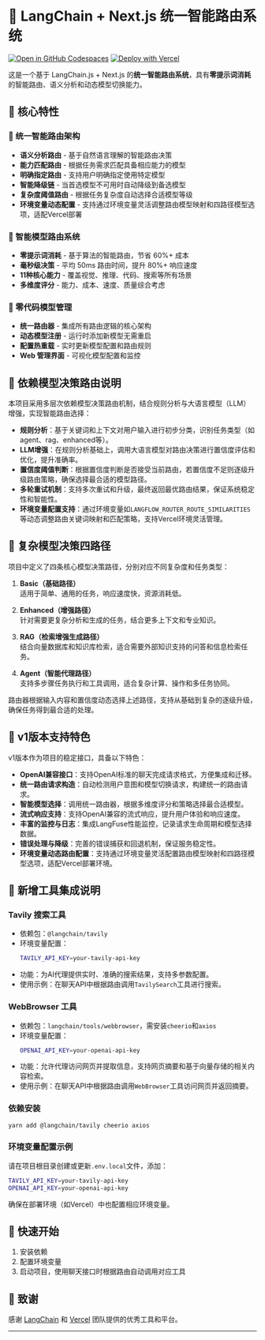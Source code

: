 # 🤖 LangChain + Next.js 统一智能路由系统

[![Open in GitHub Codespaces](https://github.com/codespaces/badge.svg)](https://codespaces.new/langchain-ai/langchain-nextjs-template)
[![Deploy with Vercel](https://vercel.com/button)](https://vercel.com/new/clone?repository-url=https%3A%2F%2Fgithub.com%2Flangchain-ai%2Flangchain-nextjs-template)

这是一个基于 LangChain.js + Next.js 的**统一智能路由系统**，具有**零提示词消耗**的智能路由、语义分析和动态模型切换能力。

## 🌟 核心特性

### 🎯 统一智能路由架构
- **语义分析路由** - 基于自然语言理解的智能路由决策
- **能力匹配路由** - 根据任务需求匹配具备相应能力的模型
- **明确指定路由** - 支持用户明确指定使用特定模型
- **智能降级链** - 当首选模型不可用时自动降级到备选模型
- **复杂度阈值路由** - 根据任务复杂度自动选择合适模型等级
- **环境变量动态配置** - 支持通过环境变量灵活调整路由模型映射和四路径模型选项，适配Vercel部署

### 🚀 智能模型路由系统
- **零提示词消耗** - 基于算法的智能路由，节省 60%+ 成本
- **毫秒级决策** - 平均 50ms 路由时间，提升 80%+ 响应速度
- **11种核心能力** - 覆盖视觉、推理、代码、搜索等所有场景
- **多维度评分** - 能力、成本、速度、质量综合考虑

### 🔧 零代码模型管理
- **统一路由器** - 集成所有路由逻辑的核心架构
- **动态模型注册** - 运行时添加新模型无需重启
- **配置热重载** - 实时更新模型配置和路由规则
- **Web 管理界面** - 可视化模型配置和监控

## 🧩 依赖模型决策路由说明

本项目采用多层次依赖模型决策路由机制，结合规则分析与大语言模型（LLM）增强，实现智能路由选择：

- **规则分析**：基于关键词和上下文对用户输入进行初步分类，识别任务类型（如agent、rag、enhanced等）。
- **LLM增强**：在规则分析基础上，调用大语言模型对路由决策进行置信度评估和优化，提升准确率。
- **置信度阈值判断**：根据置信度判断是否接受当前路由，若置信度不足则逐级升级路由策略，确保选择最合适的模型路径。
- **多轮重试机制**：支持多次重试和升级，最终返回最优路由结果，保证系统稳定性和智能性。
- **环境变量配置支持**：通过环境变量如`LANGFLOW_ROUTER_ROUTE_SIMILARITIES`等动态调整路由关键词映射和匹配策略，支持Vercel环境灵活管理。

## 🔄 复杂模型决策四路径

项目中定义了四条核心模型决策路径，分别对应不同复杂度和任务类型：

1. **Basic（基础路径）**  
   适用于简单、通用的任务，响应速度快，资源消耗低。

2. **Enhanced（增强路径）**  
   针对需要更复杂分析和生成的任务，结合更多上下文和专业知识。

3. **RAG（检索增强生成路径）**  
   结合向量数据库和知识库检索，适合需要外部知识支持的问答和信息检索任务。

4. **Agent（智能代理路径）**  
   支持多步骤任务执行和工具调用，适合复杂计算、操作和多任务协同。

路由器根据输入内容和置信度动态选择上述路径，支持从基础到复杂的逐级升级，确保任务得到最合适的处理。

## 🚀 v1版本支持特色

v1版本作为项目的稳定接口，具备以下特色：

- **OpenAI兼容接口**：支持OpenAI标准的聊天完成请求格式，方便集成和迁移。
- **统一路由请求构造**：自动检测用户意图和模型切换请求，构建统一的路由请求。
- **智能模型选择**：调用统一路由器，根据多维度评分和策略选择最合适模型。
- **流式响应支持**：支持OpenAI兼容的流式响应，提升用户体验和响应速度。
- **丰富的监控与日志**：集成LangFuse性能监控，记录请求生命周期和模型选择数据。
- **错误处理与降级**：完善的错误捕获和回退机制，保证服务稳定性。
- **环境变量动态路由配置**：支持通过环境变量灵活配置路由模型映射和四路径模型选项，适配Vercel部署环境。

## 🔧 新增工具集成说明

### Tavily 搜索工具

- 依赖包：`@langchain/tavily`
- 环境变量配置：
  ```bash
  TAVILY_API_KEY=your-tavily-api-key
  ```
- 功能：为AI代理提供实时、准确的搜索结果，支持多参数配置。
- 使用示例：在聊天API中根据路由调用`TavilySearch`工具进行搜索。

### WebBrowser 工具

- 依赖包：`langchain/tools/webbrowser`，需安装`cheerio`和`axios`
- 环境变量配置：
  ```bash
  OPENAI_API_KEY=your-openai-api-key
  ```
- 功能：允许代理访问网页并提取信息，支持网页摘要和基于向量存储的相关内容检索。
- 使用示例：在聊天API中根据路由调用`WebBrowser`工具访问网页并返回摘要。

### 依赖安装

```bash
yarn add @langchain/tavily cheerio axios
```

### 环境变量配置示例

请在项目根目录创建或更新`.env.local`文件，添加：

```bash
TAVILY_API_KEY=your-tavily-api-key
OPENAI_API_KEY=your-openai-api-key
```

确保在部署环境（如Vercel）中也配置相应环境变量。

## 🚀 快速开始

1. 安装依赖
2. 配置环境变量
3. 启动项目，使用聊天接口时根据路由自动调用对应工具

## 🙏 致谢

感谢 [LangChain](https://langchain.com) 和 [Vercel](https://vercel.com) 团队提供的优秀工具和平台。

---
